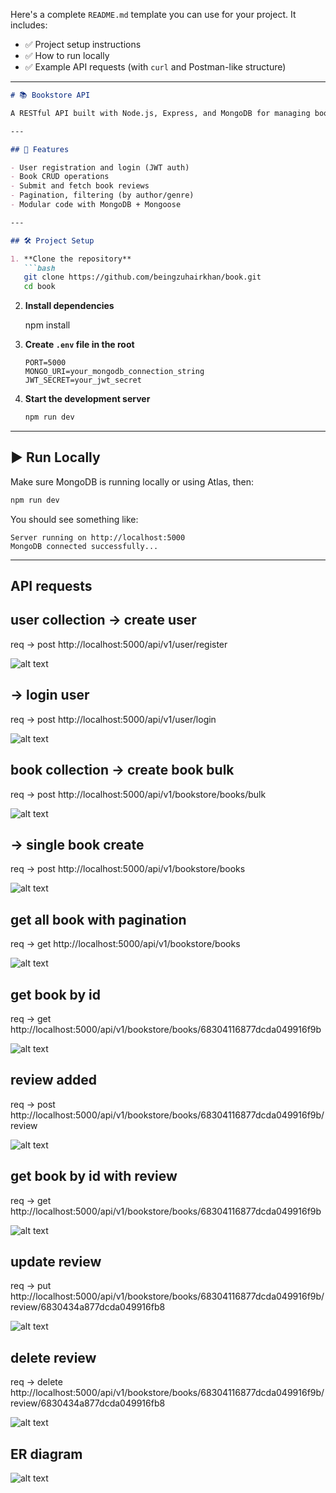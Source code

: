Here's a complete `README.md` template you can use for your project. It includes:

* ✅ Project setup instructions
* ✅ How to run locally
* ✅ Example API requests (with `curl` and Postman-like structure)

---

````markdown
# 📚 Bookstore API

A RESTful API built with Node.js, Express, and MongoDB for managing books, users, and reviews.

---

## 🚀 Features

- User registration and login (JWT auth)
- Book CRUD operations
- Submit and fetch book reviews
- Pagination, filtering (by author/genre)
- Modular code with MongoDB + Mongoose

---

## 🛠️ Project Setup

1. **Clone the repository**
   ```bash
   git clone https://github.com/beingzuhairkhan/book.git
   cd book
````

2. **Install dependencies**

   
   npm install
   

3. **Create `.env` file in the root**

   ```
   PORT=5000
   MONGO_URI=your_mongodb_connection_string
   JWT_SECRET=your_jwt_secret
   ```

4. **Start the development server**

   ```bash
   npm run dev
   ```

---

## ▶️ Run Locally

Make sure MongoDB is running locally or using Atlas, then:

```bash
npm run dev
```

You should see something like:

```
Server running on http://localhost:5000
MongoDB connected successfully...
```

---

## API requests 

## user collection -> create user 

req -> post http://localhost:5000/api/v1/user/register

![alt text](postman_api_img/register.png)

## -> login user 

req -> post  http://localhost:5000/api/v1/user/login

![alt text](postman_api_img/login.png)


## book collection -> create book bulk

req -> post http://localhost:5000/api/v1/bookstore/books/bulk

![alt text](postman_api_img/bulkbook.png)

## -> single book create 

req -> post http://localhost:5000/api/v1/bookstore/books

![alt text](postman_api_img/bookcreate.png)

## get all book with pagination

req -> get http://localhost:5000/api/v1/bookstore/books 

![alt text](postman_api_img/getallbook.png)

## get book by id 

req -> get http://localhost:5000/api/v1/bookstore/books/68304116877dcda049916f9b

![alt text](postman_api_img/gebookbyid.png)

## review added

req -> post http://localhost:5000/api/v1/bookstore/books/68304116877dcda049916f9b/review

![alt text](postman_api_img/reviewadded.png)

## get book by id with review

req -> get http://localhost:5000/api/v1/bookstore/books/68304116877dcda049916f9b

![alt text](postman_api_img/bookwithreview.png)

## update review

req -> put http://localhost:5000/api/v1/bookstore/books/68304116877dcda049916f9b/review/6830434a877dcda049916fb8

![alt text](postman_api_img/updatereview.png)

## delete review

req -> delete http://localhost:5000/api/v1/bookstore/books/68304116877dcda049916f9b/review/6830434a877dcda049916fb8

![alt text](postman_api_img/deletereview.png)

## ER diagram

![alt text](postman_api_img/ER.png)